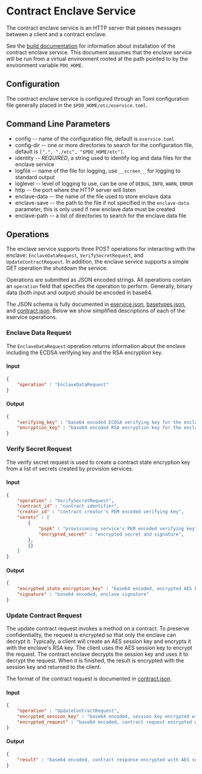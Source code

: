 <!--- -*- mode: markdown; fill-column: 100 -*- --->
<!---
Licensed under Creative Commons Attribution 4.0 International License
https://creativecommons.org/licenses/by/4.0/
--->

# Contract Enclave Service #

The contract enclave service is an HTTP server that passes messages between a client and a contract
enclave.

See the [build documentation](BUILD.md) for information about installation of the contract enclave
service. This document assumes that the enclave service will be run from a virtual environment
rooted at the path pointed to by the environment variable ``PDO_HOME``.

## Configuration ##

The contract enclave service is configured through an Toml configuration file generally placed in
the ``$PDO_HOME/etc/eservice.toml``.

## Command Line Parameters ##

* config -- name of the configuration file, default is ``eservice.toml``
* config-dir -- one or more directories to search for the configuration file, default is
``[".", "./etc", "$PDO_HOME/etc"]``.
* identity -- *REQUIRED*, a string used to identify log and data files for the enclave service
* logfile -- name of the file for logging, use ``__screen__`` for logging to standard output
* loglevel -- level of logging to use, can be one of ``DEBUG``, ``INFO``, ``WARN``, ``ERROR``
* http -- the port where the HTTP server will listen
* enclave-data -- the name of the file used to store enclave data
* enclave-save -- the path to the file if not specified in the ``enclave-data`` parameter, this is
  only used if new enclave data must be created
* enclave-path -- a list of directories to search for the enclave data file

## Operations ##

The enclave service supports three POST operations for interacting with the enclave:
``EnclaveDataRequest``, ``VerifySecretRequest``, and ``UpdateContractRequest``. In addition, the
enclave service supports a simple GET operation the shutdown the service.

Operations are submitted as JSON encoded strings. All operations contain an ``operation`` field that
specifies the operation to perform. Generally, binary data (both input and output) should be encoded
in base64.

The JSON schema is fully documented in [eservice.json](eservice.json),
[basetypes.json](basetypes.json), and [contract.json](contract.json). Below we show simplified
descriptions of each of the eservice operations.

### Enclave Data Request ###

The ``EnclaveDataRequest`` operation returns information about the enclave including the ECDSA
verifying key and the RSA encryption key.

#### Input ####

```JSON
{
    "operation" : "EnclaveDataRequest"
}
```

#### Output ####

```JSON
{
    "verifying_key" : "base64 encoded ECDSA verifying key for the enclave",
    "encryption_key" : "base64 encoded RSA encryption key for the enclave"
}
```

### Verify Secret Request ###

The verify secret request is used to create a contract state encryption key from a list of secrets
created by provision services.

#### Input ####

```JSON
{
    "operation" : "VerifySecretRequest",
    "contract_id" : "contract identifier",
    "creator_id" : "contract creator's PEM encoded verifying key",
    "serets" : [
        {
            "pspk" : "provisioning service's PEM encoded verifying key",
            "encrypted_secret" : "encrypted secret and signature",
        },
        {}
    ]
}
```

#### Output ####

```JSON
{
    "encrypted_state_encryption_key" : "base64 encoded, encrypted AES key",
    "signature" : "base64 encoded, enclave signature"
}
```

### Update Contract Request ###

The update contract request invokes a method on a contract. To preserve confidentiality, the request
is encrypted so that only the enclave can decrypt it. Typically, a client will create an AES session
key and encrypts it with the enclave's RSA key. The client uses the AES session key to encrypt the
request. The contract enclave decrypts the session key and uses it to decrypt the request. When it
is finished, the result is encrypted with the session key and returned to the client.

The format of the contract request is documented in [contract.json](contract.json).

#### Input ####

```JSON
{
    "operation" : "UpdateContractRequest",
    "encrypted_session_key" : "base64 encoded, session key encrypted with enclave's RSA key",
    "encrypted_request" : "base64 encoded, contract request encrypted with session AES key"
}
```

#### Output ####

```JSON
{
    "result" : "base64 encoded, contract response encrypted with AES session key"
}
```
